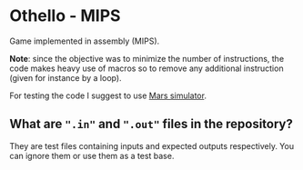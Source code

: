 # Othello - MIPS

Game implemented in assembly (MIPS). 

**Note**: since the objective was to minimize the number of instructions, the code makes heavy use of macros so to remove any additional instruction (given for instance by a loop).

For testing the code I suggest to use [Mars simulator](http://courses.missouristate.edu/kenvollmar/mars/).

## What are `".in"` and `".out"` files in the repository?
They are test files containing inputs and expected outputs respectively. You can ignore them or use them as a test base. 
